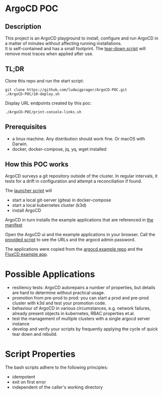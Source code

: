 # ArgoCD POC

## Description

This project is an ArgoCD playground to install, configure and run ArgoCD
in a matter of minutes without affecting running installations.  
It is self-contained and has a small footprint. The [tear-down script](./90-teardown.sh) will
remove most traces when applied after use.

## TL;DR
Clone this repo and run the start script:

```
git clone https://github.com/ludwigprager/ArgoCD-POC.git
./ArgoCD-POC/10-deploy.sh
```

Display URL endpoints created by this poc:
```
./ArgoCD-POC/print-console-links.sh 
```

## Prerequisites
- a linux machine. Any distribution should work fine. Or macOS with Darwin.   
- docker, docker-compose, jq, yq, wget installed

## How this POC works

ArgoCD surveys a git repository outside of the cluster.
In regular intervals, it tests for a drift in configuration
and attempt a reconciliation if found.

The [launcher script](./10-deploy.sh) will
- start a local git-server (gitea) in docker-compose
- start a local kubernetes cluster (k3d)
- install ArgoCD

ArgoCD in turn installs the example applications that are referenced in [the manifest](./manifest/application.yaml.tpl)

Open the ArgoCD ui and the example applications in your browser.
Call the [provided script](./print-console-links.sh) to see the URLs and the argocd admin password.

The applications were copied from the [argocd example repo](https://github.com/argoproj/argocd-example-apps) and the
[FluxCD example app](https://github.com/stefanprodan/podinfo).

# Possible Applications
- resiliency tests: ArgoCD autorepairs a number of properties, but details are hard to determine without practical usage.
- promotion from pre-prod to prod: you can start a prod and pre-prod cluster with k3d and test your promotion code.
- behaviour of ArgoCD in various circumstances, e.g. network failures, already present objects in kubernetes, RBAC properties et.al.
- test the management of multiple clusters with a single argocd server instance
- develop and verify your scripts by frequently applying the cycle of quick tear down and rebuild.

# Script Properties

The bash scripts adhere to the following principles:
- idempotent
- exit on first error
- independent of the caller's working directory
